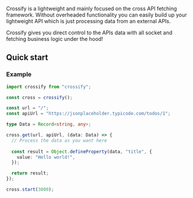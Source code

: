 Crossify is a lightweight and mainly focused on the cross API fetching framework.
Without overheaded functionality you can easily build up your lightweight API
which is just processing data from an external APIs.

Crossify gives you direct control to the APIs data with all socket and fetching business
logic under the hood!

## Quick start

### Example

```typescript
import crossify from "crossify";

const cross = crossify();

const url = "/";
const apiUrl = "https://jsonplaceholder.typicode.com/todos/1";

type Data = Record<string, any>;

cross.get(url, apiUrl, (data: Data) => {
  // Process the data as you want here
  
  const result = Object.defineProperty(data, "title", {
    value: "Hello world!",
  });

  return result;
});

cross.start(3000);
```
